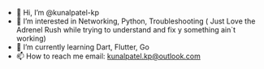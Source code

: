- 👋 Hi, I’m @kunalpatel-kp
- 👀 I’m interested in Networking, Python, Troubleshooting ( Just Love the Adrenel Rush while trying to understand and fix y something ain`t working)
- 🌱 I’m currently learning Dart, Flutter, Go
- 📫 How to reach me email: kunalpatel.kp@outlook.com

<!---
kunalpatel-kp/kunalpatel-kp is a ✨ special ✨ repository because its `README.md` (this file) appears on your GitHub profile.
You can click the Preview link to take a look at your changes.
--->
